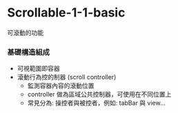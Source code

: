 # Scrollable-1-1-basic

可滾動的功能

### 基礎構造組成

* 可視範圍即容器
* 滾動行為控的制器 (scroll controller)
  *  監測容器內容的滾動位置 
  *  controller 做為區域公共控制器，可使用在不同位置上
   *  常見分為: 操控者與被控者，例如: tabBar 與 view...
